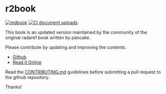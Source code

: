 # r2book

[![mdbook](https://github.com/radareorg/radare2-book/actions/workflows/mdbook.yml/badge.svg)](https://github.com/radareorg/radare2-book/actions/workflows/mdbook.yml)
[![CI document uploads](https://github.com/radareorg/radare2-book/actions/workflows/ci.yml/badge.svg)](https://github.com/radareorg/radare2-book/actions/workflows/ci.yml)

This book is an updated version maintained by the community of the original radare1 book written by pancake.

Please contribute by updating and improving the contents.

* [Github](https://github.com/radareorg/radare2-book)
* [Read it Online](https://book.rada.re/)

Read the [CONTRIBUTING.md](https://github.com/radareorg/radare2-book/blob/master/CONTRIBUTING.md) guidelines before submitting a pull request to the github repository.

Thanks!
